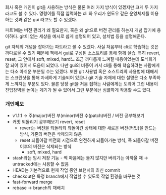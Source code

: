 회사 혹은 개인이 git을 사용하는 방식은 물론 여러 가지 방식이 있겠지만 크게 두 가지라고도 볼 수 있다. 명령어를 직접 입력하는 cli 와 우리가 윈도우 같은 운영체제를 이용하는 것과 같은 gui 라고도 할 수 있겠다.

파트1에는 버전 관리가 왜 필요한지, 혹은 왜 git으로 버전 관리를 하는지 개념 잡기에 용이하다. git이 없는 세상을 예시로 쉽게 설명되어 있고, 설치법 등을 설명해준다.

git 자체의 개념을 잡아가는 파트라고 볼 수 있겠다. 사실 처음부터 cli로 학습하는 것은 까다로울 수 있기 때문에 책에서 gui로 구성된 소스트리를 통해 함께 실습. 특히 revert, reset, 그 안에서 soft, mixed, hard느 조금 까다롭게 느껴질 내용이었는데 도식화가 잘 되어 있어서 도움이 되었다. 다만 gui의 비중이 커서 cli를 통해 학습하려는 사람에게는 다소 아쉬운 부분일 수는 있겠다. 또한 git 사용법 혹은 소스트리의 사용법에 대해서는 스크린샷을 통해 자세하게 기술되어 있으나 git 기술 자체에 대한 설명은 다소 부족하게 느껴지는 부분도 있다. 물론 당장 git을 처음 접하는 사람에게는 도리어 그런 내용이 진입장벽을 높이는 계기가 될 수 있어서 그런 부분에선 심플하게 작용할 수도 있다.

### 개인메모

- v1.1.1 → 주(major)버전 부(minor)버전 수(patch)버전 / 버전 공부해보기
- 커밋 되돌리기 공부해보기 revert, reset
    - revert는 버전을 되돌리되 되돌아간 상태에 대한 새로운 버전(커밋)을 만드는 방식, 기존의 버전은 삭제되지 않음
    - reset 되돌아갈 버전의 시점으로 완전하게 되돌아가는 방식, 즉 되돌아갈 버전 이후의 버전은 삭제되는 방식
        - soft, mixed, hard
- stash라는 임시 저장 기능 - 썩 마음에는 들지 않지만 버리기는 아까울 때 → untracked에는 사용할 수 없음
- HEAD는 기본적으로 현재 작업 중인 브랜치의 최신 commit
- checkout은 특정 branch에서 작업할 수 있도록 작업 환경을 바꾸는 것
- fast-forward merge
- rebase → branch의 재배치